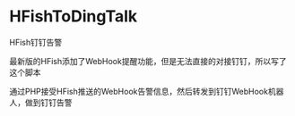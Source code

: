 # HFishToDingTalk
HFish钉钉告警

最新版的HFish添加了WebHook提醒功能，但是无法直接的对接钉钉，所以写了这个脚本

通过PHP接受HFish推送的WebHook告警信息，然后转发到钉钉WebHook机器人，做到钉钉告警
